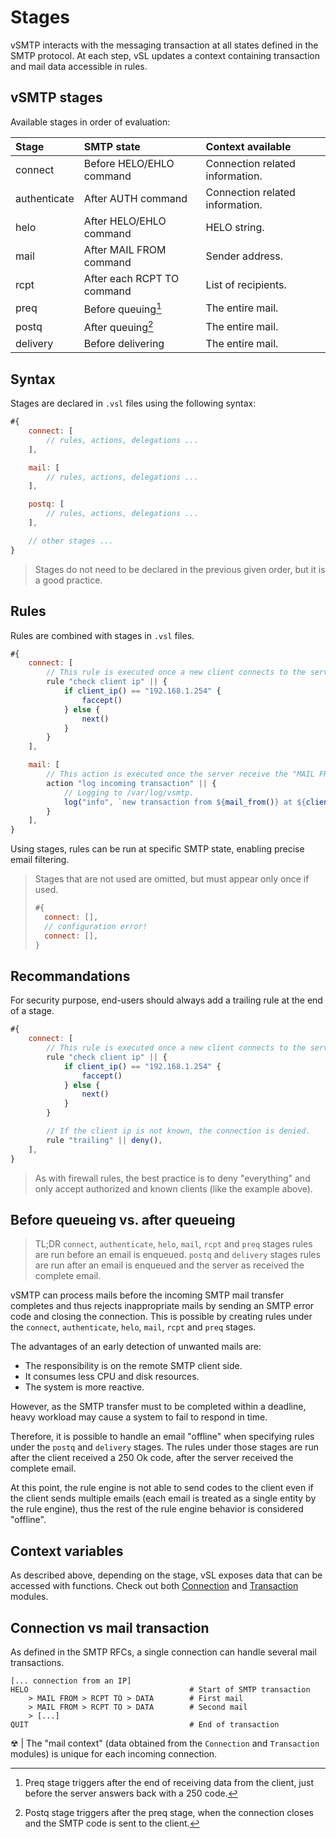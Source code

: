 # Stages

vSMTP interacts with the messaging transaction at all states defined in the SMTP protocol.
At each step, vSL updates a context containing transaction and mail data accessible in rules.

## vSMTP stages

Available stages in order of evaluation:

| Stage        | SMTP state                 | Context available               |
| :----------- | :------------------------- | :------------------------------ |
| connect      | Before HELO/EHLO command   | Connection related information. |
| authenticate | After AUTH command         | Connection related information. |
| helo         | After HELO/EHLO command    | HELO string.                    |
| mail         | After MAIL FROM command    | Sender address.                 |
| rcpt         | After each RCPT TO command | List of recipients.             |
| preq         | Before queuing[^preq]      | The entire mail.                |
| postq        | After queuing[^postq]      | The entire mail.                |
| delivery     | Before delivering          | The entire mail.                |

[^preq]: Preq stage triggers after the end of receiving data from the client, just before the server answers back with a 250 code.

[^postq]: Postq stage triggers after the preq stage, when the connection closes and the SMTP code is sent to the client.

## Syntax

Stages are declared in `.vsl` files using the following syntax:

```js
#{
    connect: [
        // rules, actions, delegations ...
    ],

    mail: [
        // rules, actions, delegations ...
    ],

    postq: [
        // rules, actions, delegations ...
    ],

    // other stages ...
}
```

> Stages do not need to be declared in the previous given order, but it is a good practice.

## Rules

Rules are combined with stages in `.vsl` files.

```js
#{
    connect: [
        // This rule is executed once a new client connects to the server.
        rule "check client ip" || {
            if client_ip() == "192.168.1.254" {
                faccept()
            } else {
                next()
            }
        }
    ],

    mail: [
        // This action is executed once the server receive the "MAIL FROM" command.
        action "log incoming transaction" || {
            // Logging to /var/log/vsmtp.
            log("info", `new transaction from ${mail_from()} at ${client_ip()}`);
        }
    ],
}
```

Using stages, rules can be run at specific SMTP state, enabling precise email filtering.

> Stages that are not used are omitted, but must appear only once if used.
> ```js
> #{
>   connect: [],
>   // configuration error!
>   connect: [],
> }
> ```

## Recommandations

For security purpose, end-users should always add a trailing rule at the end of a stage.

```js
#{
    connect: [
        // This rule is executed once a new client connects to the server.
        rule "check client ip" || {
            if client_ip() == "192.168.1.254" {
                faccept()
            } else {
                next()
            }
        }

        // If the client ip is not known, the connection is denied.
        rule "trailing" || deny(),
    ],
}
```

> As with firewall rules, the best practice is to deny "everything" and only accept authorized and known clients (like the example above).

## Before queueing vs. after queueing

> TL;DR
> `connect`, `authenticate`, `helo`, `mail`, `rcpt` and `preq` stages rules are run before an email is enqueued.
> `postq` and `delivery` stages rules are run after an email is enqueued and the server as received the complete email.

vSMTP can process mails before the incoming SMTP mail transfer completes and thus rejects inappropriate mails by sending an SMTP error code and closing the connection. This is possible by creating rules under the `connect`, `authenticate`, `helo`, `mail`, `rcpt` and `preq` stages.

The advantages of an early detection of unwanted mails are:

- The responsibility is on the remote SMTP client side.
- It consumes less CPU and disk resources.
- The system is more reactive.

However, as the SMTP transfer must to be completed within a deadline, heavy workload may cause a system to fail to respond in time.

Therefore, it is possible to handle an email "offline" when specifying rules under the `postq` and `delivery` stages.
The rules under those stages are run after the client received a 250 Ok code, after the server received the complete email. 

At this point, the rule engine is not able to send codes to the client even if the client sends multiple emails (each email is treated as a single entity by the rule engine), thus the rest of the rule engine behavior is considered "offline".

## Context variables

As described above, depending on the stage, vSL exposes data that can be accessed with functions.
Check out both [Connection](api/Connection.md) and [Transaction](api/Transaction.md) modules.

## Connection vs mail transaction

As defined in the SMTP RFCs, a single connection can handle several mail transactions.

```shell
[... connection from an IP]
HELO                                    # Start of SMTP transaction
    > MAIL FROM > RCPT TO > DATA        # First mail
    > MAIL FROM > RCPT TO > DATA        # Second mail
    > [...]
QUIT                                    # End of transaction
```

&#9762; | The "mail context" (data obtained from the `Connection` and `Transaction` modules) is unique for each incoming connection.